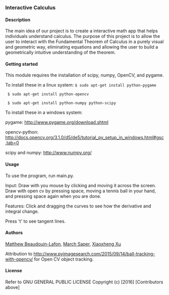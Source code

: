 ### Interactive Calculus

#### Description
The main idea of our project is to create a interactive math app that helps individuals understand calculus. The purpose of this project is to allow the user to interact with the Fundamental Theorem of Calculus in a purely visual and geometric way, eliminating equations and allowing the user to build a geometrically intuitive understanding of the theorem. 

#### Getting started
This module requires the installation of scipy, numpy, OpenCV, and pygame. 

To install these in a linux system:
  `$ sudo apt-get install python-pygame`
  
 ` $ sudo apt-get install python-opencv`
  
 ` $ sudo apt-get install python-numpy python-scipy`

To install these in a windows system:

pygame:
http://www.pygame.org/download.shtml

opencv-python:
http://docs.opencv.org/3.1.0/d5/de5/tutorial_py_setup_in_windows.html#gsc.tab=0

scipy and numpy:
http://www.numpy.org/

#### Usage
To use the program, run main.py.

Input:
Draw with you mouse by clicking and moving it across the screen. 
Draw with open cv by pressing space, moving a tennis ball in your hand, and pressing space again when you are done. 

Features:
Click and dragging the curves to see how the derivative and integral change.

Press 't' to see tangent lines.

#### Authors
[Matthew Beaudouin-Lafon](https://github.com/MatthewBeaudouinLafon), [March Saper](https://github.com/mesrumpled), [Xiaoxheng Xu](https://github.com/xiaozhengxu) 

Attribution to http://www.pyimagesearch.com/2015/09/14/ball-tracking-with-opencv/ for Open CV object tracking.

#### License
Refer to  GNU GENERAL PUBLIC LICENSE
Copyright (c) [2016] [Contributors above]
